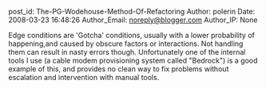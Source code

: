 post_id: The-PG-Wodehouse-Method-Of-Refactoring
Author: polerin
Date: 2008-03-23 16:48:26
Author_Email: noreply@blogger.com
Author_IP: None

Edge conditions are 'Gotcha' conditions, usually with a lower probability of
happening,and caused by obscure factors or interactions.  Not handling them
can result in nasty errors though.  Unfortunately one of the internal tools I
use (a cable modem provisioning system called "Bedrock") is a good example of
this, and provides no clean way to fix problems without escalation and
intervention with manual tools.
